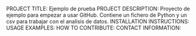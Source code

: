 PROJECT TITLE: Ejemplo de prueba
PROJECT DESCRIPTION: Proyecto de ejemplo para empezar a usar GitHub. Contiene un fichero de Python y un csv para trabajar con el analisis de datos.
INSTALLATION INSTRUCTIONS:
USAGE EXAMPLES:
HOW TO CONTRIBUTE:
CONTACT INFORMATION: